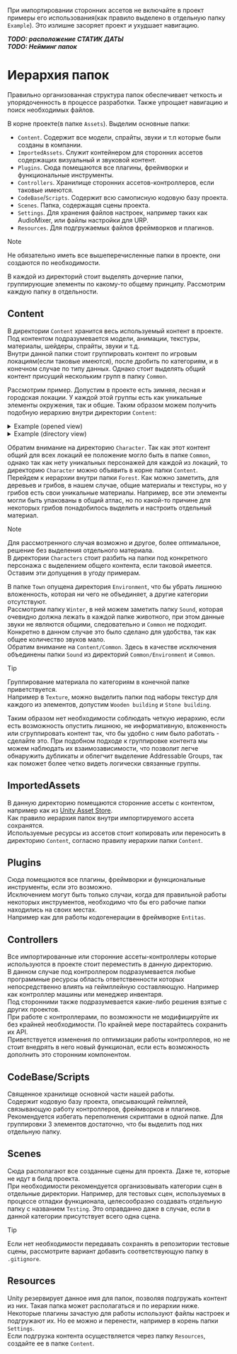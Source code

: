 При импортировании сторонних ассетов не включайте в проект примеры его использования(как правило выделено в отдельную папку `Example`). Это излишне засоряет проект и ухудшает навигацию.

*******************TODO: расположение СТАТИК ДАТЫ*******************  
*******************TODO: Нейминг папок*******************  

# Иерархия папок

Правильно организованная структура папок обеспечивает четкость и упорядоченность в процессе разработки. Также упрощает навигацию и поиск необходимых файлов.

В корне проекте(в папке `Assets`). Выделим основные папки:
- `Content`. Содержит все модели, спрайты, звуки и т.п которые были созданы в компании.
- `ImportedAssets`. Служит контейнером для сторонних ассетов содержащих визуальный и звуковой контент.
- `Plugins`. Сюда помещаются все плагины, фреймворки и функциональные инструменты.
- `Controllers`. Хранилище сторонних ассетов-контроллеров, если таковые имеются. 
- `CodeBase`/`Scripts`. Содержит всю самописную кодовую базу проекта.
- `Scenes`. Папка, содержащая сцены проекта. 
- `Settings`. Для хранения файлов настроек, например таких как AudioMixer, или файлы настройки для URP.
- `Resources`. Для подгружаемых файлов фреймворков и плагинов.

> [!Note]
> Не обязательно иметь все вышеперечисленные папки в проекте, они создаются по необходимости.

В каждой из директорий стоит выделять дочерние папки, группирующие элементы по какому-то общему принципу.
Рассмотрим каждую папку в отдельности. 

## Content

В директории `Content` хранится весь используемый контент в проекте.  
Под контентом подразумевается модели, анимации, текстуры, материалы, шейдеры, спрайты, звуки и т.д.  
Внутри данной папки стоит группировать контент по игровым локациям(если таковые имеются), после дробить по категориям, и в конечном случае по типу данных. Однако стоит выделять общий контент присущий нескольким групп в папку `Common`.

Рассмотрим пример. Допустим в проекте есть зимняя, лесная и городская локации. У каждой этой группы есть как уникальные элементы окружения, так и общие. Таким образом можем получить подобную иерархию внутри директории `Content`:

<details>
<summary>Example (opened view)</summary>

- Forest
  - Environment
    - Tree
      - Prefab
      - Model
    - Mushroom
      - Prefab
      - Model
      - Material
    - Common 
      - Texture
      - Material
- Town
  - Building
    - Prefab
    - Model
    - Material
    - Texture
- Winter
  - Animal
    - Sound
    - Fox
      - Animation
      - Prefab
      - Model
      - Material
      - Texture
    - Wolf
      - Animation
      - Prefab
      - Model
      - Material
      - Texture
    - Rabbit
      - Animation
      - Prefab
      - Model
      - Material
      - Texture
- Characters
  - Animation
  - Prefab
  - Model
  - Material
  - Sound
  - Texture
- Common
  - Environment
    - Tree
      - Prefab
      - Model
      - Material
      - Texture
    - Props
      - Prefab
      - Model
      - Material
      - Texture
  - Sound
    - BackgroundMusic
    - Environment
- UI
  - Sprite
    - Button
    - Frame
    - Icons
  - Sound
    - Effects
    - Interactive
    - Notifications
</details>

<details>
<summary>Example (directory view)</summary>
<ul>
<details>
  <summary>Forest</summary>
  <ul>
    <details>
      <summary>Environment</summary>
      <ul>
        <details>
          <summary>Tree</summary>
          <ul>
            <li>Prefab</li>
            <li>Model</li>
          </ul>
        </details>
        <details>
          <summary>Mushroom</summary>
          <ul>
            <li>Prefab</li>
            <li>Model</li>
            <li>Material</li>
          </ul>
        </details>
        <details>
          <summary>Common</summary>
          <ul>
            <li>Texture</li>
            <li>Material</li>
          </ul>
        </details>
      </ul>
    </details>
  </ul>
</details>

<details>
  <summary>Town</summary>
  <ul>
    <details>
      <summary>Building</summary>
      <ul>
        <li>Prefab</li>
        <li>Model</li>
        <li>Material</li>
        <li>Texture</li>
      </ul>
    </details>
  </ul>
</details>

<details>
  <summary>Winter</summary>
  <ul>
    <details>
      <summary>Animal</summary>
      <ul>
        <details>
          <summary> Sound </summary>
          <ul>
            <li>Fox.mp3</li>
            <li>Wolf.wav</li>
            <li>Rabbit.ogg</li>
          </ul>
        </details>
        <details>
          <summary>Fox</summary>
          <ul>
            <li>Animation</li>
            <li>Prefab</li>
            <li>Model</li>
            <li>Material</li>
            <li>Texture</li>
          </ul>
        </details>
        <details>
          <summary>Wolf</summary>
          <ul>
            <li>Animation</li>
            <li>Prefab</li>
            <li>Model</li>
            <li>Material</li>
            <li>Texture</li>
          </ul>
        </details>
        <details>
          <summary>Rabbit</summary>
          <ul>
            <li>Animation</li>
            <li>Prefab</li>
            <li>Model</li>
            <li>Material</li>
            <li>Texture</li>
          </ul>
        </details>
      </ul>
    </details>
  </ul>
</details>

<details>
  <summary>Characters</summary>
  <ul>
    <li>Animation</li>
    <li>Prefab</li>
    <li>Model</li>
    <li>Material</li>
    <li>Sound</li>
    <li>Texture</li>
  </ul>
</details>

<details>
  <summary>Common</summary>
  <ul>
    <details>
      <summary>Environment</summary>
      <ul>
        <details>
          <summary>Tree</summary>
          <ul>
            <li>Prefab</li>
            <li>Model</li>
            <li>Material</li>
            <li>Texture</li>
          </ul>
        </details>
        <details>
          <summary>Props</summary>
          <ul>
            <li>Prefab</li>
            <li>Model</li>
            <li>Material</li>
            <li>Texture</li>
          </ul>
        </details>
      </ul>
    </details>
    <details>
      <summary>Sound</summary>
      <ul>
        <li>BackgroundMusic</li>
        <li>Environment</li>
      </ul>
    </details>
  </ul>
</details>

<details>
  <summary>UI</summary>
  <ul>
  <details>
    <summary>Sprite</summary>
    <ul>
      <li>Buttons</li>
      <li>Frame</li>
      <li>Icons</li>
    </ul>
    </details>
  <details>
    <summary>Sound</summary>
    <ul>
      <li>Effects</li>
      <li>Interactive</li>
      <li>Notifications</li>
    </ul>
    </details>
  </ul>
</details>
</ul>
</details>

Обратим внимание на директорию `Character`. Так как этот контент общий для всех локаций ее положение могло быть в папке `Common`, однако так как нету уникальных персонажей для каждой из локаций, то директорию `Character` можно объявить в корне папки `Content`.  
Перейдем к иерархии внутри папки `Forest`. Как можно заметить, для деревьев и грибов, в нашем случае, общие материалы и текстуры, но у грибов есть свои уникальные материалы. Например, все эти элементы могли быть упакованы в общий атлас, но по какой-то причине для некоторых грибов понадобилось выделить и настроить отдельный материал.

> [!Note]
> Для рассмотренного случая возможно и другое, более оптимальное, решение без выделения отдельного материала.  
> В директории `Characters` стоит разбить на папки под конкретного персонажа с выделением общего контента, если таковой имеется.  
> Оставим эти допущения в угоду примерам.

В папке `Town` опущена директория `Environment`, что бы убрать лишнюю вложенность, которая ни чего не объединяет, а другие категории отсутствуют.  
Рассмотрим папку `Winter`, в ней можем заметить папку `Sound`, которая очевидно должна лежать в каждой папке животного, при этом данные звуки не являются общими, следовательно и `Common` не подходит. Конкретно в данном случае это было сделано для удобства, так как общее количество звуков мало.  
Обратим внимание на `Content/Common`. Здесь в качестве исключения объединены папки `Sound` из директорий `Common/Environment` и `Common`.

> [!Tip]
> Группирование материала по категориям в конечной папке приветствуется.  
> Например в `Texture`, можно выделить папки под наборы текстур для каждого из элементов, допустим `Wooden building` и `Stone building`.

Таким образом нет необходимости соблюдать четкую иерархию, если есть возможность опустить лишнюю, не информативную, вложенность или сгруппировать контент так, что бы удобно с ним было работать - сделайте это.
При подобном подходе к группировке контента мы можем наблюдать их взаимозависимости, что позволит легче обнаружить дубликаты и облегчит выделение Addressable Groups, так как поможет более четко видеть логически связанные группы.

## ImportedAssets

В данную директорию помещаются сторонние ассеты c контентом, например как из [Unity Asset Store](https://assetstore.unity.com).  
Как правило иерархия папок внутри импортируемого ассета сохранятся.  
Используемые ресурсы из ассетов стоит копировать или переносить в директорию `Content`, согласно правилу иерархии папки `Content`.

## Plugins

Сюда помещаются все плагины, фреймворки и функциональные инструменты, если это возможно.  
Исключением могут быть только случаи, когда для правильной работы некоторых инструментов, необходимо что бы его рабочие папки находились на своих местах.  
Например как для работы кодогенерации в фреймворке `Entitas`. 

## Controllers

Все импортированные или сторонние ассеты-контроллеры которые используются в проекте стоит переместить в данную директорию.  
В данном случае под контроллером подразумевается любые программные ресурсы область ответственности которых непосредственно влиять на геймплейную составляющую. Например как контроллер машины или менеджер инвентаря.  
Под сторонними также подразумевается какие-либо решения взятые с других проектов.  
При работе с контроллерами, по возможности не модифицируйте их без крайней необходимости. По крайней мере постарайтесь сохранить их API.  
Приветствуется изменения по оптимизации работы контроллеров, но не стоит внедрять в него новый функционал, если есть возможность дополнить это сторонним компонентом.

## CodeBase/Scripts

Священное хранилище основной части нашей работы.  
Содержит кодовую базу проекта, описывающий геймплей, связывающую работу контроллеров, фреймворков и плагинов.  
Рекомендуется избегать переполнения скриптами в одной папке. Для группировки 3 элементов достаточно, что бы выделить под них отдельную папку.  

## Scenes

Сюда располагают все созданные сцены для проекта. Даже те, которые не идут в билд проекта.  
При необходимости рекомендуется организовывать категории сцен в отдельные директории.
Например, для тестовых сцен, используемых в процессе отладки функционала, целесообразно создавать отдельную папку с названием `Testing`. Это оправданно даже в случае, если в данной категории присутствует всего одна сцена.  

> [!Tip]
> Если нет необходимости передавать сохранять в репозитории тестовые сцены, рассмотрите вариант добавить соответствующую папку в `.gitignore`.

## Resources

Unity резервирует данное имя для папок, позволяя подгружать контент из них. Такая папка может располагаться и по иерархии ниже.  
Некоторые плагины зачастую для работы используют файлы настроек и подгружают их. Но ее можно и перенести, например в корень папки `Settings`.  
Если подгрузка контента осуществляется через папку `Resources`, создайте ее в папке `Content`.
